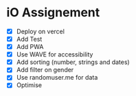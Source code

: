 # iO Assignement

- [x] Deploy on vercel
- [x] Add Test
- [x] Add PWA
- [x] Use WAVE for accessibility
- [x] Add sorting (number, strings and dates)
- [x] Add filter on gender
- [x] Use randomuser.me for data
- [x] Optimise
